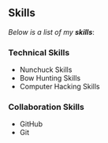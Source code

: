 ## Skills

_Below is a list of my **skills**_:

### Technical Skills
- Nunchuck Skills
- Bow Hunting Skills
- Computer Hacking Skills

### Collaboration Skills
- GitHub
- Git
